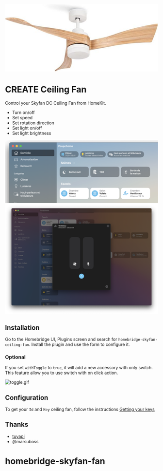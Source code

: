 
![ceiling-fan.jpg](readme/ceiling-fan.jpg)

# CREATE Ceiling Fan

Control your Skyfan DC Ceiling Fan from HomeKit.
- Turn on/off
- Set speed
- Set rotation direction
- Set light on/off
- Set light brightness

![homekit-1.png](readme/homekit-1.png)
![homekit-2.png](readme/homekit-2.png)

## Installation

Go to the Homebridge UI, Plugins screen and search for `homebridge-skyfan-ceiling-fan`. Install the plugin and use the form to configure it.


### Optional

If you set `withToggle` to `true`, it will add a new accessory with only switch. This feature allow you to use switch with
on click action.

![toggle.gif](readme%2Ftoggle.gif)


## Configuration

To get your `Id` and `Key` ceiling fan, follow the instructions [Getting your keys](https://github.com/jasonacox/tinytuya/tree/master#setup-wizard---getting-local-keys)

## Thanks

- [tuyapi](https://github.com/codetheweb/tuyapi)
- @marsuboss
# homebridge-skyfan-fan
